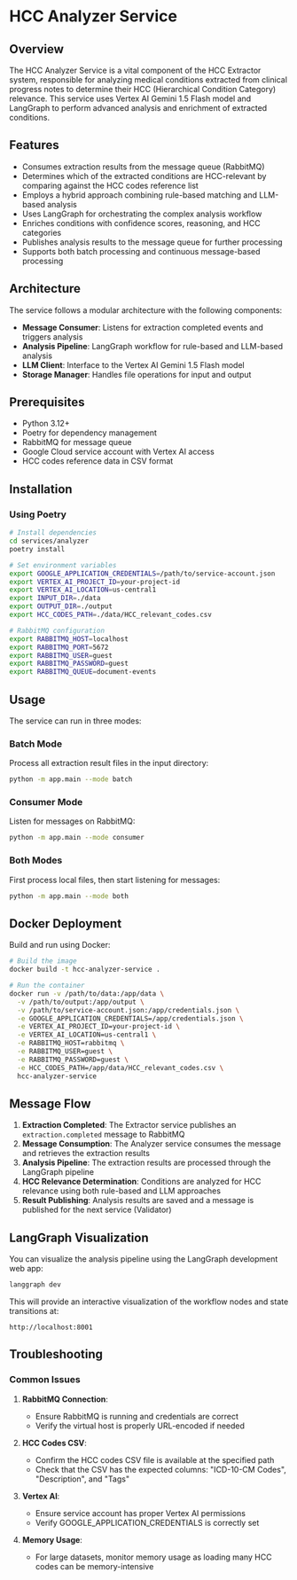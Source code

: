 # HCC Analyzer Service

## Overview

The HCC Analyzer Service is a vital component of the HCC Extractor system, responsible for analyzing medical conditions extracted from clinical progress notes to determine their HCC (Hierarchical Condition Category) relevance. This service uses Vertex AI Gemini 1.5 Flash model and LangGraph to perform advanced analysis and enrichment of extracted conditions.

## Features

- Consumes extraction results from the message queue (RabbitMQ)
- Determines which of the extracted conditions are HCC-relevant by comparing against the HCC codes reference list
- Employs a hybrid approach combining rule-based matching and LLM-based analysis
- Uses LangGraph for orchestrating the complex analysis workflow
- Enriches conditions with confidence scores, reasoning, and HCC categories
- Publishes analysis results to the message queue for further processing
- Supports both batch processing and continuous message-based processing

## Architecture

The service follows a modular architecture with the following components:

- **Message Consumer**: Listens for extraction completed events and triggers analysis
- **Analysis Pipeline**: LangGraph workflow for rule-based and LLM-based analysis
- **LLM Client**: Interface to the Vertex AI Gemini 1.5 Flash model
- **Storage Manager**: Handles file operations for input and output

## Prerequisites

- Python 3.12+
- Poetry for dependency management
- RabbitMQ for message queue
- Google Cloud service account with Vertex AI access
- HCC codes reference data in CSV format

## Installation

### Using Poetry

```bash
# Install dependencies
cd services/analyzer
poetry install

# Set environment variables
export GOOGLE_APPLICATION_CREDENTIALS=/path/to/service-account.json
export VERTEX_AI_PROJECT_ID=your-project-id
export VERTEX_AI_LOCATION=us-central1
export INPUT_DIR=./data
export OUTPUT_DIR=./output
export HCC_CODES_PATH=./data/HCC_relevant_codes.csv

# RabbitMQ configuration
export RABBITMQ_HOST=localhost
export RABBITMQ_PORT=5672
export RABBITMQ_USER=guest
export RABBITMQ_PASSWORD=guest
export RABBITMQ_QUEUE=document-events
```

## Usage

The service can run in three modes:

### Batch Mode

Process all extraction result files in the input directory:

```bash
python -m app.main --mode batch
```

### Consumer Mode

Listen for messages on RabbitMQ:

```bash
python -m app.main --mode consumer
```

### Both Modes

First process local files, then start listening for messages:

```bash
python -m app.main --mode both
```

## Docker Deployment

Build and run using Docker:

```bash
# Build the image
docker build -t hcc-analyzer-service .

# Run the container
docker run -v /path/to/data:/app/data \
  -v /path/to/output:/app/output \
  -v /path/to/service-account.json:/app/credentials.json \
  -e GOOGLE_APPLICATION_CREDENTIALS=/app/credentials.json \
  -e VERTEX_AI_PROJECT_ID=your-project-id \
  -e VERTEX_AI_LOCATION=us-central1 \
  -e RABBITMQ_HOST=rabbitmq \
  -e RABBITMQ_USER=guest \
  -e RABBITMQ_PASSWORD=guest \
  -e HCC_CODES_PATH=/app/data/HCC_relevant_codes.csv \
  hcc-analyzer-service
```

## Message Flow

1. **Extraction Completed**: The Extractor service publishes an `extraction.completed` message to RabbitMQ
2. **Message Consumption**: The Analyzer service consumes the message and retrieves the extraction results
3. **Analysis Pipeline**: The extraction results are processed through the LangGraph pipeline
4. **HCC Relevance Determination**: Conditions are analyzed for HCC relevance using both rule-based and LLM approaches
5. **Result Publishing**: Analysis results are saved and a message is published for the next service (Validator)

## LangGraph Visualization

You can visualize the analysis pipeline using the LangGraph development web app:

```bash
langgraph dev
```

This will provide an interactive visualization of the workflow nodes and state transitions at:

```
http://localhost:8001
```

## Troubleshooting

### Common Issues

1. **RabbitMQ Connection**:
   - Ensure RabbitMQ is running and credentials are correct
   - Verify the virtual host is properly URL-encoded if needed

2. **HCC Codes CSV**:
   - Confirm the HCC codes CSV file is available at the specified path
   - Check that the CSV has the expected columns: "ICD-10-CM Codes", "Description", and "Tags"

3. **Vertex AI**:
   - Ensure service account has proper Vertex AI permissions
   - Verify GOOGLE_APPLICATION_CREDENTIALS is correctly set

4. **Memory Usage**:
   - For large datasets, monitor memory usage as loading many HCC codes can be memory-intensive
